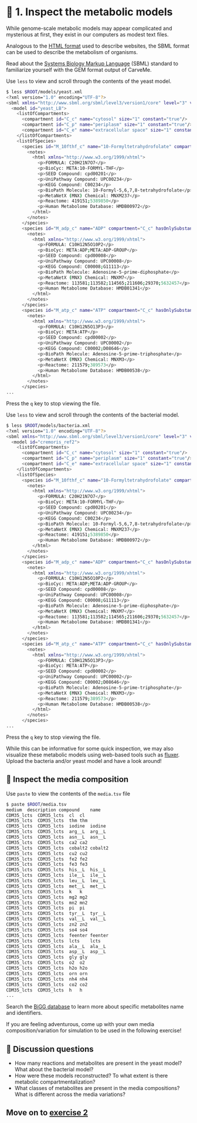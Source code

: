 # 🔎 1. Inspect the metabolic models

While genome-scale metabolic models may appear complicated and mysterious at first, they exist in our computers as modest text files.

Analogous to the [HTML format](https://en.wikipedia.org/wiki/HTML) used to describe websites, the SBML format can be used to describe the metabolism of organisms.

Read about the [Systems Biology Markup Language](https://sbml.org/) (SBML) standard to familiarize yourself with the GEM format output of CarveMe. 

Use `less` to view and scroll through the contents of the yeast model.

```bash
$ less $ROOT/models/yeast.xml
<?xml version="1.0" encoding="UTF-8"?>
<sbml xmlns="http://www.sbml.org/sbml/level3/version1/core" level="3" version="1">
  <model id="yeast_LB">
    <listOfCompartments>
      <compartment id="C_c" name="cytosol" size="1" constant="true"/>
      <compartment id="C_p" name="periplasm" size="1" constant="true"/>
      <compartment id="C_e" name="extracellular space" size="1" constant="true"/>
    </listOfCompartments>
    <listOfSpecies>
      <species id="M_10fthf_c" name="10-Formyltetrahydrofolate" compartment="C_c" hasOnlySubstanceUnits="true">
        <notes>
          <html xmlns="http://www.w3.org/1999/xhtml">
            <p>FORMULA: C20H21N7O7</p>
            <p>BioCyc: META:10-FORMYL-THF</p>
            <p>SEED Compound: cpd00201</p>
            <p>UniPathway Compound: UPC00234</p>
            <p>KEGG Compound: C00234</p>
            <p>BioPath Molecule: 10-Formyl-5,6,7,8-tetrahydrofolate</p>
            <p>MetaNetX (MNX) Chemical: MNXM237</p>
            <p>Reactome: 419151;5389850</p>
            <p>Human Metabolome Database: HMDB00972</p>
          </html>
        </notes>
      </species>
      <species id="M_adp_c" name="ADP" compartment="C_c" hasOnlySubstanceUnits="true">
        <notes>
          <html xmlns="http://www.w3.org/1999/xhtml">
            <p>FORMULA: C10H12N5O10P2</p>
            <p>BioCyc: META:ADP;META:ADP-GROUP</p>
            <p>SEED Compound: cpd00008</p>
            <p>UniPathway Compound: UPC00008</p>
            <p>KEGG Compound: C00008;G11113</p>
            <p>BioPath Molecule: Adenosine-5-prime-diphosphate</p>
            <p>MetaNetX (MNX) Chemical: MNXM7</p>
            <p>Reactome: 113581;113582;114565;211606;29370;5632457</p>
            <p>Human Metabolome Database: HMDB01341</p>
          </html>
        </notes>
      </species>
      <species id="M_atp_c" name="ATP" compartment="C_c" hasOnlySubstanceUnits="true">
        <notes>
          <html xmlns="http://www.w3.org/1999/xhtml">
            <p>FORMULA: C10H12N5O13P3</p>
            <p>BioCyc: META:ATP</p>
            <p>SEED Compound: cpd00002</p>
            <p>UniPathway Compound: UPC00002</p>
            <p>KEGG Compound: C00002;D08646</p>
            <p>BioPath Molecule: Adenosine-5-prime-triphosphate</p>
            <p>MetaNetX (MNX) Chemical: MNXM3</p>
            <p>Reactome: 211579;389573</p>
            <p>Human Metabolome Database: HMDB00538</p>
          </html>
        </notes>
      </species>
...
```

Press the `q` key to stop viewing the file.

Use `less` to view and scroll through the contents of the bacterial model.

```bash
$ less $ROOT/models/bacteria.xml
<?xml version="1.0" encoding="UTF-8"?>
<sbml xmlns="http://www.sbml.org/sbml/level3/version1/core" level="3" version="1">
  <model id="cremoris_ref2">
    <listOfCompartments>
      <compartment id="C_c" name="cytosol" size="1" constant="true"/>
      <compartment id="C_p" name="periplasm" size="1" constant="true"/>
      <compartment id="C_e" name="extracellular space" size="1" constant="true"/>
    </listOfCompartments>
    <listOfSpecies>
      <species id="M_10fthf_c" name="10-Formyltetrahydrofolate" compartment="C_c" hasOnlySubstanceUnits="true">
        <notes>
          <html xmlns="http://www.w3.org/1999/xhtml">
            <p>FORMULA: C20H21N7O7</p>
            <p>BioCyc: META:10-FORMYL-THF</p>
            <p>SEED Compound: cpd00201</p>
            <p>UniPathway Compound: UPC00234</p>
            <p>KEGG Compound: C00234</p>
            <p>BioPath Molecule: 10-Formyl-5,6,7,8-tetrahydrofolate</p>
            <p>MetaNetX (MNX) Chemical: MNXM237</p>
            <p>Reactome: 419151;5389850</p>
            <p>Human Metabolome Database: HMDB00972</p>
          </html>
        </notes>
      </species>
      <species id="M_adp_c" name="ADP" compartment="C_c" hasOnlySubstanceUnits="true">
        <notes>
          <html xmlns="http://www.w3.org/1999/xhtml">
            <p>FORMULA: C10H12N5O10P2</p>
            <p>BioCyc: META:ADP;META:ADP-GROUP</p>
            <p>SEED Compound: cpd00008</p>
            <p>UniPathway Compound: UPC00008</p>
            <p>KEGG Compound: C00008;G11113</p>
            <p>BioPath Molecule: Adenosine-5-prime-diphosphate</p>
            <p>MetaNetX (MNX) Chemical: MNXM7</p>
            <p>Reactome: 113581;113582;114565;211606;29370;5632457</p>
            <p>Human Metabolome Database: HMDB01341</p>
          </html>
        </notes>
      </species>
      <species id="M_atp_c" name="ATP" compartment="C_c" hasOnlySubstanceUnits="true">
        <notes>
          <html xmlns="http://www.w3.org/1999/xhtml">
            <p>FORMULA: C10H12N5O13P3</p>
            <p>BioCyc: META:ATP</p>
            <p>SEED Compound: cpd00002</p>
            <p>UniPathway Compound: UPC00002</p>
            <p>KEGG Compound: C00002;D08646</p>
            <p>BioPath Molecule: Adenosine-5-prime-triphosphate</p>
            <p>MetaNetX (MNX) Chemical: MNXM3</p>
            <p>Reactome: 211579;389573</p>
            <p>Human Metabolome Database: HMDB00538</p>
          </html>
        </notes>
      </species>
...
```

Press the `q` key to stop viewing the file.

While this can be informative for some quick inspection, we may also visualize these metabolic models using web-based tools such as [fluxer](https://fluxer.umbc.edu/). Upload the bacteria and/or yeast model and have a look around!

## 🥫 Inspect the media composition

Use `paste` to view the contents of the `media.tsv` file

```bash
$ paste $ROOT/media.tsv
medium	description	compound	name
CDM35_lcts	CDM35_lcts	cl	cl
CDM35_lcts	CDM35_lcts	thm	thm
CDM35_lcts	CDM35_lcts	iodine	iodine
CDM35_lcts	CDM35_lcts	arg__L	arg__L
CDM35_lcts	CDM35_lcts	asn__L	asn__L
CDM35_lcts	CDM35_lcts	ca2	ca2
CDM35_lcts	CDM35_lcts	cobalt2	cobalt2
CDM35_lcts	CDM35_lcts	cu2	cu2
CDM35_lcts	CDM35_lcts	fe2	fe2
CDM35_lcts	CDM35_lcts	fe3	fe3
CDM35_lcts	CDM35_lcts	his__L	his__L
CDM35_lcts	CDM35_lcts	ile__L	ile__L
CDM35_lcts	CDM35_lcts	leu__L	leu__L
CDM35_lcts	CDM35_lcts	met__L	met__L
CDM35_lcts	CDM35_lcts	k	k
CDM35_lcts	CDM35_lcts	mg2	mg2
CDM35_lcts	CDM35_lcts	mn2	mn2
CDM35_lcts	CDM35_lcts	pi	pi
CDM35_lcts	CDM35_lcts	tyr__L	tyr__L
CDM35_lcts	CDM35_lcts	val__L	val__L
CDM35_lcts	CDM35_lcts	zn2	zn2
CDM35_lcts	CDM35_lcts	so4	so4
CDM35_lcts	CDM35_lcts	feenter	feenter
CDM35_lcts	CDM35_lcts	lcts	lcts
CDM35_lcts	CDM35_lcts	ala__L	ala__L
CDM35_lcts	CDM35_lcts	asp__L	asp__L
CDM35_lcts	CDM35_lcts	gly	gly
CDM35_lcts	CDM35_lcts	o2	o2
CDM35_lcts	CDM35_lcts	h2o	h2o
CDM35_lcts	CDM35_lcts	orn	orn
CDM35_lcts	CDM35_lcts	nh4	nh4
CDM35_lcts	CDM35_lcts	co2	co2
CDM35_lcts	CDM35_lcts	h	h
...
```

Search the [BiGG database](http://bigg.ucsd.edu/) to learn more about specific metabolites name and identifiers.

If you are feeling adventurous, come up with your own media composition/variation for simulation to be used in the following exercise! 

## 💎 Discussion questions

* How many reactions and metabolites are present in the yeast model? What about the bacterial model?
* How were these models reconstructed? To what extent is there metabolic compartmentalization?
* What classes of metabolites are present in the media compositions? What is different across the media variations?

## Move on to [exercise 2](https://github.com/franciscozorrilla/EMBOMicroCom/blob/main/exercises/exercise_2.md)
